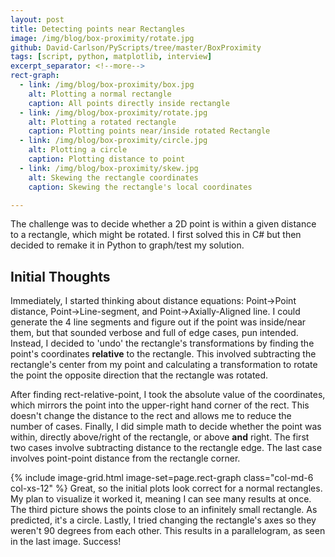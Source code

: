 ```yaml
---
layout: post
title: Detecting points near Rectangles
image: /img/blog/box-proximity/rotate.jpg
github: David-Carlson/PyScripts/tree/master/BoxProximity
tags: [script, python, matplotlib, interview]
excerpt_separator: <!--more-->
rect-graph:
  - link: /img/blog/box-proximity/box.jpg
    alt: Plotting a normal rectangle
    caption: All points directly inside rectangle
  - link: /img/blog/box-proximity/rotate.jpg
    alt: Plotting a rotated rectangle
    caption: Plotting points near/inside rotated Rectangle
  - link: /img/blog/box-proximity/circle.jpg
    alt: Plotting a circle
    caption: Plotting distance to point
  - link: /img/blog/box-proximity/skew.jpg
    alt: Skewing the rectangle coordinates
    caption: Skewing the rectangle's local coordinates

---
```

<!-- TODO: Add image and inline images above -->
<!-- Add latex and/or SVG graphics
https://www.janvas.com/v6.1/janvas_web_6.1/en/howto.php
-->

The challenge was to decide whether a 2D point is within a given distance to a rectangle, which might be rotated. I first solved this in C# but then decided to remake it in Python to graph/test my solution.
<!--more-->

## Initial Thoughts
Immediately, I started thinking about distance equations: Point->Point distance, Point->Line-segment, and Point->Axially-Aligned line. I could generate the 4 line segments and figure out if the point was inside/near them, but that sounded verbose and full of edge cases, pun intended. Instead, I decided to 'undo' the rectangle's transformations by finding the point's coordinates **relative** to the rectangle. This involved subtracting the rectangle's center from my point and calculating a transformation to rotate the point the opposite direction that the rectangle was rotated.
<!-- Picture showing rect transformation -->
<!-- Latex of matrices used -->
<!-- Link to resources used -->

After finding rect-relative-point, I took the absolute value of the coordinates, which mirrors the point into the upper-right hand corner of the rect. This doesn't change the distance to the rect and allows me to reduce the number of cases. Finally, I did simple math to decide whether the point was within, directly above/right of the rectangle, or above **and** right. The first two cases involve subtracting distance to the rectangle edge. The last case involves point-point distance from the rectangle corner.

{% include image-grid.html image-set=page.rect-graph class="col-md-6 col-xs-12" %}
Great, so the initial plots look correct for a normal rectangles. My plan to visualize it worked it, meaning I can see many results at once. The third picture shows the points close to an infinitely small rectangle. As predicted, it's a circle. Lastly, I tried changing the rectangle's axes so they weren't 90 degrees from each other. This results in a parallelogram, as seen in the last image. Success!
